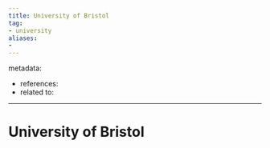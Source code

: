 ```yaml
---
title: University of Bristol
tag:
- university
aliases:
- 
---
```


metadata:
- references:
- related to:

---

# University of Bristol